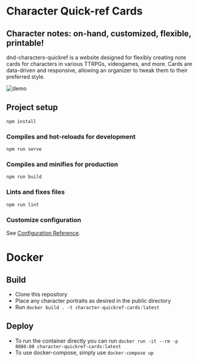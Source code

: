 # Character Quick-ref Cards
## Character notes: on-hand, customized, flexible, printable! 

dnd-characters-quickref is a website designed for flexibly creating note cards for characters in various TTRPGs, videogames, and more. Cards are data-driven and responsive, allowing an organizer to tweak them to their preferred style.

![demo](https://github.com/wesrupert/dnd-character-quickref/blob/33fff9f1daaa8c5adfff15bb5aa4a9933e17a56d/assets/demo.gif)

## Project setup
```
npm install
```

### Compiles and hot-reloads for development
```
npm run serve
```

### Compiles and minifies for production
```
npm run build
```

### Lints and fixes files
```
npm run lint
```

### Customize configuration
See [Configuration Reference](https://cli.vuejs.org/config/).

# Docker

## Build

- Clone this repository
- Place any character portraits as desired in the public directory
- Run `docker build . -t character-quickref-cards:latest`

## Deploy

- To run the container directly you can run `docker run -it --rm -p 8080:80 character-quickref-cards:latest`
- To use docker-compose, simply use `docker-compose up`
